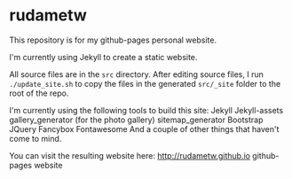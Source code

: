 rudametw
========

This repository is for my github-pages personal website.

I'm currently using Jekyll to create a static website.

All source files are in the `src` directory. After editing source files, I run `./update_site.sh` to copy the files in the generated `src/_site` folder to the root of the repo.

I'm currently using the following tools to build this site:
Jekyll
Jekyll-assets
gallery_generator (for the photo gallery)
sitemap_generator
Bootstrap
JQuery
Fancybox
Fontawesome
And a couple of other things that haven't come to mind.

You can visit the resulting website here:
http://rudametw.github.io github-pages website

